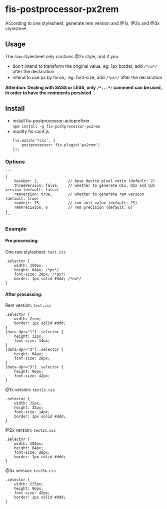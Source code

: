 # fis-postprocessor-px2rem

According to one stylesheet, generate rem version and @1x, @2x and @3x stylesheet.

## Usage

The raw stylesheet only contains @2x style, and if you

* don't intend to transform the original value, eg: 1px border, add `/*no*/` after the declaration
* intend to use px by force，eg: font-size, add `/*px*/` after the declaration

**Attention: Dealing with SASS or LESS, only `/*...*/` comment can be used, in order to have the comments persisted**

## Install
* install fis-postprocessor-autoprefixer  
    `npm install -g fis-postprocessor-px2rem`
* modify fis-conf.js  
    ```
    fis.match('*css', {
        postprocessor: fis.plugin('px2rem')
    });
    ```

### Options

    ```
    {
        baseDpr: 2,             // base device pixel ratio (default: 2)
        threeVersion: false,    // whether to generate @1x, @2x and @3x version (default: false)
        remVersion: true,       // whether to generate rem version (default: true)
        remUnit: 75,            // rem unit value (default: 75)
        remPrecision: 6         // rem precision (default: 6)
    }
    ```

### Example

#### Pre processing:

One raw stylesheet: `test.css`

```
.selector {
    width: 150px;
    height: 64px; /*px*/
    font-size: 28px; /*px*/
    border: 1px solid #ddd; /*no*/
}
```

#### After processing:

Rem version: `test.css`

```
.selector {
    width: 2rem;
    border: 1px solid #ddd;
}
[data-dpr="1"] .selector {
    height: 32px;
    font-size: 14px;
}
[data-dpr="2"] .selector {
    height: 64px;
    font-size: 28px;
}
[data-dpr="3"] .selector {
    height: 96px;
    font-size: 42px;
}
```

@1x version: `test1x.css`

```
.selector {
    width: 75px;
    height: 32px;
    font-size: 14px;
    border: 1px solid #ddd;
}
```

@2x version: `test2x.css`

```
.selector {
    width: 150px;
    height: 64px;
    font-size: 28px;
    border: 1px solid #ddd;
}
```

@3x version: `test3x.css`

```
.selector {
    width: 225px;
    height: 96px;
    font-size: 42px;
    border: 1px solid #ddd;
}
```

